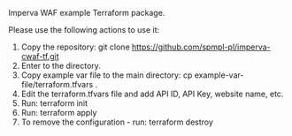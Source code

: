 Imperva WAF example Terraform package.

Please use the following actions to use it:

1) Copy the repository: git clone https://github.com/spmpl-pl/imperva-cwaf-tf.git
2) Enter to the directory.
3) Copy example var file to the main directory: cp example-var-file/terraform.tfvars .
4) Edit the terraform.tfvars file and add API ID, API Key, website name, etc. 
5) Run: terraform init
6) Run: terraform apply
7) To remove the configuration - run: terraform destroy

